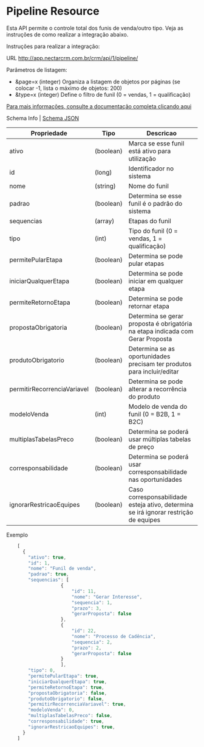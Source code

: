 # Pipeline Resource

Esta API permite o controle total dos funis de venda/outro tipo. Veja as instruções de como realizar a integração abaixo.

Instruções para realizar a integração:

URL
http://app.nectarcrm.com.br/crm/api/1/pipeline/

Parâmetros de listagem:
* &page=x (integer) Organiza a listagem de objetos por páginas (se colocar -1, lista o máximo de objetos: 200)
* &type=x (integer) Define o filtro de funil (0 = vendas, 1 = qualificação)

[Para mais informações, consulte a documentação completa clicando aqui](http://docs.nectarcrm.apiary.io)

Schema Info | [Schema JSON](schema.json)

Propriedade | Tipo | Descricao
------------ | ------------- | -------------
ativo | (boolean) | Marca se esse funil está ativo para utilização
id | (long) | Identificador no sistema
nome | (string) | Nome do funil
padrao | (boolean) | Determina se esse funil é o padrão do sistema
sequencias | (array) | Etapas do funil
tipo | (int) | Tipo do funil (0 = vendas, 1 = qualificação)
permitePularEtapa | (boolean) | Determina se pode pular etapas
iniciarQualquerEtapa | (boolean) | Determina se pode iniciar em qualquer etapa
permiteRetornoEtapa | (boolean) | Determina se pode retornar etapa
propostaObrigatoria | (boolean) | Determina se gerar proposta é obrigatória na etapa indicada com Gerar Proposta
produtoObrigatorio | (boolean) | Determina se as oportunidades precisam ter produtos para incluir/editar
permitirRecorrenciaVariavel | (boolean) | Determina se pode alterar a recorrência do produto
modeloVenda | (int) | Modelo de venda do funil (0 = B2B, 1 = B2C)
multiplasTabelasPreco | (boolean) | Determina se poderá usar múltiplas tabelas de preço
corresponsabilidade | (boolean) | Determina se poderá usar corresponsabilidade nas oportunidades
ignorarRestricaoEquipes | (boolean) | Caso corresponsabilidade esteja ativo, determina se irá ignorar restrição de equipes

Exemplo
```js
    [
      {
        "ativo": true,
        "id": 1,
        "nome": "Funil de venda",
        "padrao": true,
        "sequencias": [
                    {
                        "id": 11,
                        "nome": "Gerar Interesse",
                        "sequencia": 1,
                        "prazo": 3,
                        "gerarProposta": false
                    },
                    {
                        "id": 22,
                        "nome": "Processo de Cadência",
                        "sequencia": 2,
                        "prazo": 2,
                        "gerarProposta": false
                    }
                    ],
        "tipo": 0,
        "permitePularEtapa": true,
        "iniciarQualquerEtapa": true,
        "permiteRetornoEtapa": true,
        "propostaObrigatoria": false,
        "produtoObrigatorio": false,
        "permitirRecorrenciaVariavel": true,
        "modeloVenda": 0,
        "multiplasTabelasPreco": false,
        "corresponsabilidade": true,
        "ignorarRestricaoEquipes": true,
      }
    ]
```
